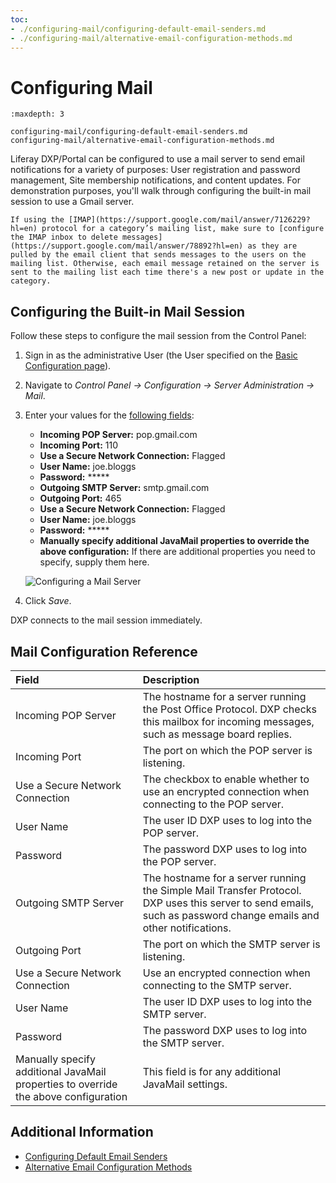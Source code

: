 ```yaml
---
toc:
- ./configuring-mail/configuring-default-email-senders.md
- ./configuring-mail/alternative-email-configuration-methods.md
---
```

# Configuring Mail

```{toctree}
:maxdepth: 3

configuring-mail/configuring-default-email-senders.md
configuring-mail/alternative-email-configuration-methods.md
```

Liferay DXP/Portal can be configured to use a mail server to send email notifications for a variety of purposes: User registration and password management, Site membership notifications, and content updates. For demonstration purposes, you'll walk through configuring the built-in mail session to use a Gmail server.

```{warning}
If using the [IMAP](https://support.google.com/mail/answer/7126229?hl=en) protocol for a category’s mailing list, make sure to [configure the IMAP inbox to delete messages](https://support.google.com/mail/answer/78892?hl=en) as they are pulled by the email client that sends messages to the users on the mailing list. Otherwise, each email message retained on the server is sent to the mailing list each time there's a new post or update in the category.
```

## Configuring the Built-in Mail Session

Follow these steps to configure the mail session from the Control Panel:

1. Sign in as the administrative User (the User specified on the [Basic Configuration page](../../getting-started/using-the-setup-wizard.md)).
1. Navigate to *Control Panel &rarr; Configuration &rarr; Server Administration &rarr; Mail*.
1. Enter your values for the [following fields](#mail-configuration-reference):

    * **Incoming POP Server:** pop.gmail.com
    * **Incoming Port:** 110
    * **Use a Secure Network Connection:** Flagged
    * **User Name:** joe.bloggs
    * **Password:** *****
    * **Outgoing SMTP Server:** smtp.gmail.com
    * **Outgoing Port:** 465
    * **Use a Secure Network Connection:** Flagged
    * **User Name:** joe.bloggs
    * **Password:** *****
    * **Manually specify additional JavaMail properties to override the above configuration:** If there are additional properties you need to specify, supply them here.

    ![Configuring a Mail Server](./configuring-mail/images/01.png)

1. Click *Save*.

DXP connects to the mail session immediately.

## Mail Configuration Reference

| Field | Description |
| :--- | :--- |
| Incoming POP Server | The hostname for a server running the Post Office Protocol. DXP checks this mailbox for incoming messages, such as message board replies. |
| Incoming Port | The port on which the POP server is listening. |
| Use a Secure Network Connection | The checkbox to enable whether to use an encrypted connection when connecting to the POP server. |
| User Name | The user ID DXP uses to log into the POP server. |
| Password | The password DXP uses to log into the POP server. |
| Outgoing SMTP Server | The hostname for a server running the Simple Mail Transfer Protocol. DXP uses this server to send emails, such as password change emails and other notifications. |
| Outgoing Port | The port on which the SMTP server is listening. |
| Use a Secure Network Connection | Use an encrypted connection when connecting to the SMTP server. |
| User Name | The user ID DXP uses to log into the SMTP server. |
| Password | The password DXP uses to log into the SMTP server. |
| Manually specify additional JavaMail properties to override the above configuration| This field is for any additional JavaMail settings. |

## Additional Information

* [Configuring Default Email Senders](./configuring-mail/configuring-default-email-senders.md)
* [Alternative Email Configuration Methods](./configuring-mail/alternative-email-configuration-methods.md)
